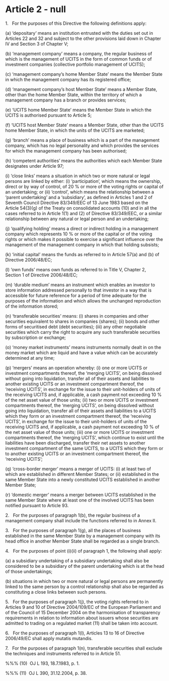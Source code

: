 # Article 2 - null


1.   For the purposes of this Directive the following definitions apply:

(a) ‘depositary’ means an institution entrusted with the duties set out in Articles 22 and 32 and subject to the other provisions laid down in Chapter IV and Section 3 of Chapter V;

(b) ‘management company’ means a company, the regular business of which is the management of UCITS in the form of common funds or of investment companies (collective portfolio management of UCITS);

(c) ‘management company’s home Member State’ means the Member State in which the management company has its registered office;

(d) ‘management company’s host Member State’ means a Member State, other than the home Member State, within the territory of which a management company has a branch or provides services;

(e) ‘UCITS home Member State’ means the Member State in which the UCITS is authorised pursuant to Article 5;

(f) ‘UCITS host Member State’ means a Member State, other than the UCITS home Member State, in which the units of the UCITS are marketed;

(g) ‘branch’ means a place of business which is a part of the management company, which has no legal personality and which provides the services for which the management company has been authorised;

(h) ‘competent authorities’ means the authorities which each Member State designates under Article 97;

(i) ‘close links’ means a situation in which two or more natural or legal persons are linked by either: (i) ‘participation’, which means the ownership, direct or by way of control, of 20 % or more of the voting rights or capital of an undertaking; or (ii) ‘control’, which means the relationship between a ‘parent undertaking’ and a ‘subsidiary’, as defined in Articles 1 and 2 of Seventh Council Directive 83/349/EEC of 13 June 1983 based on the Article 54(3)(g) of the Treaty on consolidated accounts (10) and in all the cases referred to in Article 1(1) and (2) of Directive 83/349/EEC, or a similar relationship between any natural or legal person and an undertaking;

(j) ‘qualifying holding’ means a direct or indirect holding in a management company which represents 10 % or more of the capital or of the voting rights or which makes it possible to exercise a significant influence over the management of the management company in which that holding subsists;

(k) ‘initial capital’ means the funds as referred to in Article 57(a) and (b) of Directive 2006/48/EC;

(l) ‘own funds’ means own funds as referred to in Title V, Chapter 2, Section 1 of Directive 2006/48/EC;

(m) ‘durable medium’ means an instrument which enables an investor to store information addressed personally to that investor in a way that is accessible for future reference for a period of time adequate for the purposes of the information and which allows the unchanged reproduction of the information stored;

(n) ‘transferable securities’ means: (i) shares in companies and other securities equivalent to shares in companies (shares); (ii) bonds and other forms of securitised debt (debt securities); (iii) any other negotiable securities which carry the right to acquire any such transferable securities by subscription or exchange;

(o) ‘money market instruments’ means instruments normally dealt in on the money market which are liquid and have a value which can be accurately determined at any time;

(p) ‘mergers’ means an operation whereby: (i) one or more UCITS or investment compartments thereof, the ‘merging UCITS’, on being dissolved without going into liquidation, transfer all of their assets and liabilities to another existing UCITS or an investment compartment thereof, the ‘receiving UCITS’, in exchange for the issue to their unit-holders of units of the receiving UCITS and, if applicable, a cash payment not exceeding 10 % of the net asset value of those units; (ii) two or more UCITS or investment compartments thereof, the ‘merging UCITS’, on being dissolved without going into liquidation, transfer all of their assets and liabilities to a UCITS which they form or an investment compartment thereof, the ‘receiving UCITS’, in exchange for the issue to their unit-holders of units of the receiving UCITS and, if applicable, a cash payment not exceeding 10 % of the net asset value of those units; (iii) one or more UCITS or investment compartments thereof, the ‘merging UCITS’, which continue to exist until the liabilities have been discharged, transfer their net assets to another investment compartment of the same UCITS, to a UCITS which they form or to another existing UCITS or an investment compartment thereof, the ‘receiving UCITS’;

(q) ‘cross-border merger’ means a merger of UCITS: (i) at least two of which are established in different Member States; or (ii) established in the same Member State into a newly constituted UCITS established in another Member State;

(r) ‘domestic merger’ means a merger between UCITS established in the same Member State where at least one of the involved UCITS has been notified pursuant to Article 93.

2.   For the purposes of paragraph 1(b), the regular business of a management company shall include the functions referred to in Annex II.

3.   For the purposes of paragraph 1(g), all the places of business established in the same Member State by a management company with its head office in another Member State shall be regarded as a single branch.

4.   For the purposes of point (i)(ii) of paragraph 1, the following shall apply:

(a) a subsidiary undertaking of a subsidiary undertaking shall also be considered to be a subsidiary of the parent undertaking which is at the head of those undertakings;

(b) situations in which two or more natural or legal persons are permanently linked to the same person by a control relationship shall also be regarded as constituting a close links between such persons.

5.   For the purposes of paragraph 1(j), the voting rights referred to in Articles 9 and 10 of Directive 2004/109/EC of the European Parliament and of the Council of 15 December 2004 on the harmonisation of transparency requirements in relation to information about issuers whose securities are admitted to trading on a regulated market (11) shall be taken into account.

6.   For the purposes of paragraph 1(l), Articles 13 to 16 of Directive 2006/49/EC shall apply mutatis mutandis.

7.   For the purposes of paragraph 1(n), transferable securities shall exclude the techniques and instruments referred to in Article 51.

%%% (10)  OJ L 193, 18.7.1983, p. 1.

%%% (11)  OJ L 390, 31.12.2004, p. 38.
